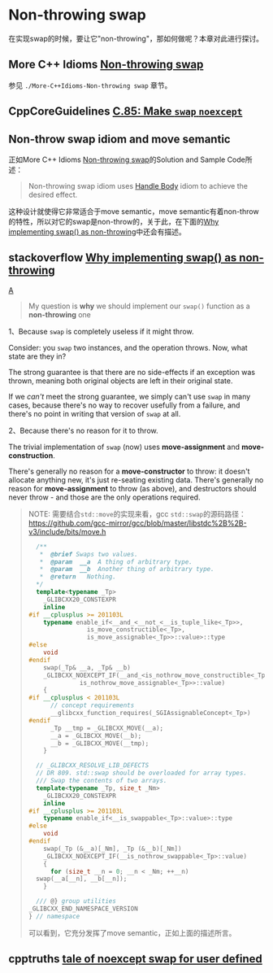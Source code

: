 # Non-throwing swap

在实现swap的时候，要让它"non-throwing"，那如何做呢？本章对此进行探讨。 

## More C++ Idioms [Non-throwing swap](https://en.wikibooks.org/wiki/More_C%2B%2B_Idioms/Non-throwing_swap)

参见 `./More-C++Idioms-Non-throwing swap` 章节。

## CppCoreGuidelines [C.85: Make `swap` `noexcept`](https://github.com/isocpp/CppCoreGuidelines/blob/master/CppCoreGuidelines.md#Rc-swap-noexcept)



## Non-throw swap idiom and move semantic

正如More C++ Idioms [Non-throwing swap](https://en.wikibooks.org/wiki/More_C%2B%2B_Idioms/Non-throwing_swap)的Solution and Sample Code所述：

> Non-throwing swap idiom uses [Handle Body](https://en.wikibooks.org/wiki/More_C%2B%2B_Idioms/Handle_Body) idiom to achieve the desired effect.

这种设计就使得它非常适合于move semantic，move semantic有着non-throw的特性，所以对它的swap是non-throw的，关于此，在下面的[Why implementing swap() as non-throwing](https://stackoverflow.com/questions/44042043/why-implementing-swap-as-non-throwing)中还会有描述。



## stackoverflow [Why implementing swap() as non-throwing](https://stackoverflow.com/questions/44042043/why-implementing-swap-as-non-throwing)

[A](https://stackoverflow.com/a/44042914)

> My question is **why** we should implement our `swap()` function as a **non-throwing** one

1、Because `swap` is completely useless if it might throw.

Consider: you `swap` two instances, and the operation throws. Now, what state are they in?

The strong guarantee is that there are no side-effects if an exception was thrown, meaning both original objects are left in their original state.

If we *can't* meet the strong guarantee, we simply can't use `swap` in many cases, because there's no way to recover usefully from a failure, and there's no point in writing that version of `swap` at all.

2、Because there's no reason for it to throw.

The trivial implementation of `swap` (now) uses **move-assignment** and **move-construction**.

There's generally no reason for a **move-constructor** to throw: it doesn't allocate anything new, it's just re-seating existing data. There's generally no reason for **move-assignment** to throw (as above), and destructors should never throw - and those are the only operations required.

> NOTE: 需要结合`std::move`的实现来看，gcc `std::swap`的源码路径：https://github.com/gcc-mirror/gcc/blob/master/libstdc%2B%2B-v3/include/bits/move.h
>
> ```c++
>   /**
>    *  @brief Swaps two values.
>    *  @param  __a  A thing of arbitrary type.
>    *  @param  __b  Another thing of arbitrary type.
>    *  @return   Nothing.
>   */
>   template<typename _Tp>
>     _GLIBCXX20_CONSTEXPR
>     inline
> #if __cplusplus >= 201103L
>     typename enable_if<__and_<__not_<__is_tuple_like<_Tp>>,
> 			      is_move_constructible<_Tp>,
> 			      is_move_assignable<_Tp>>::value>::type
> #else
>     void
> #endif
>     swap(_Tp& __a, _Tp& __b)
>     _GLIBCXX_NOEXCEPT_IF(__and_<is_nothrow_move_constructible<_Tp>,
> 				is_nothrow_move_assignable<_Tp>>::value)
>     {
> #if __cplusplus < 201103L
>       // concept requirements
>       __glibcxx_function_requires(_SGIAssignableConcept<_Tp>)
> #endif
>       _Tp __tmp = _GLIBCXX_MOVE(__a);
>       __a = _GLIBCXX_MOVE(__b);
>       __b = _GLIBCXX_MOVE(__tmp);
>     }
> 
>   // _GLIBCXX_RESOLVE_LIB_DEFECTS
>   // DR 809. std::swap should be overloaded for array types.
>   /// Swap the contents of two arrays.
>   template<typename _Tp, size_t _Nm>
>     _GLIBCXX20_CONSTEXPR
>     inline
> #if __cplusplus >= 201103L
>     typename enable_if<__is_swappable<_Tp>::value>::type
> #else
>     void
> #endif
>     swap(_Tp (&__a)[_Nm], _Tp (&__b)[_Nm])
>     _GLIBCXX_NOEXCEPT_IF(__is_nothrow_swappable<_Tp>::value)
>     {
>       for (size_t __n = 0; __n < _Nm; ++__n)
> 	swap(__a[__n], __b[__n]);
>     }
> 
>   /// @} group utilities
> _GLIBCXX_END_NAMESPACE_VERSION
> } // namespace
> ```
>
> 可以看到，它充分发挥了move semantic，正如上面的描述所言。



## cpptruths [tale of noexcept swap for user defined](http://cpptruths.blogspot.com/2011/09/tale-of-noexcept-swap-for-user-defined.html)